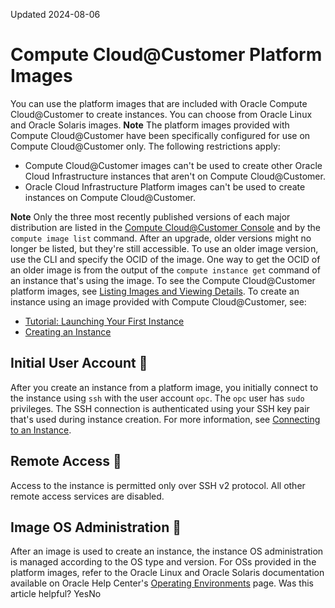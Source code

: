 Updated 2024-08-06
# Compute Cloud@Customer Platform Images
You can use the platform images that are included with Oracle Compute Cloud@Customer to create instances. You can choose from Oracle Linux and Oracle Solaris images.
**Note** The platform images provided with Compute Cloud@Customer have been specifically configured for use on Compute Cloud@Customer only. The following restrictions apply:
  * Compute Cloud@Customer images can't be used to create other Oracle Cloud Infrastructure instances that aren't on Compute Cloud@Customer.
  * Oracle Cloud Infrastructure Platform images can't be used to create instances on Compute Cloud@Customer.


**Note**
Only the three most recently published versions of each major distribution are listed in the [Compute Cloud@Customer Console](https://docs.oracle.com/en-us/iaas/compute-cloud-at-customer/topics/overview/compute-cloud-customer-console.htm#accessing-the-console "Use the Compute Cloud@Customer Console to create and manage compute, storage and other resources on a Compute Cloud@Customer infrastructure.") and by the `compute image list` command. After an upgrade, older versions might no longer be listed, but they're still accessible. To use an older image version, use the CLI and specify the OCID of the image. One way to get the OCID of an older image is from the output of the `compute instance get` command of an instance that's using the image.
To see the Compute Cloud@Customer platform images, see [Listing Images and Viewing Details](https://docs.oracle.com/en-us/iaas/compute-cloud-at-customer/topics/images/listing-images-and-viewing-details.htm#listing-images-and-viewing-details "On Compute Cloud@Customer, in both the Compute Cloud@Customer Console and CLI, Oracle provided images are listed first, followed by custom images.").
To create an instance using an image provided with Compute Cloud@Customer, see:
  * [Tutorial: Launching Your First Instance](https://docs.oracle.com/en-us/iaas/compute-cloud-at-customer/topics/compute/tutorial-launching-your-first-instance.htm#tutorial-launching-your-first-instance "In this tutorial, you'll learn the basic features of Compute Cloud@Customer by performing some guided steps to create and connect to an instance. After your instance is up and running, this tutorial steps you through creating and attaching a block volume to your instance.")
  * [Creating an Instance](https://docs.oracle.com/en-us/iaas/compute-cloud-at-customer/topics/compute/creating-an-instance.htm#creating-an-instance "On Compute Cloud@Customer, you can create an instance using the Compute Cloud@Customer Console, CLI, and API.")


## Initial User Account 🔗 
After you create an instance from a platform image, you initially connect to the instance using `ssh` with the user account `opc`. The `opc` user has `sudo` privileges.
The SSH connection is authenticated using your SSH key pair that's used during instance creation. For more information, see [Connecting to an Instance](https://docs.oracle.com/iaas/Content/Compute/Tasks/accessinginstance.htm).
## Remote Access 🔗 
Access to the instance is permitted only over SSH v2 protocol. All other remote access services are disabled.
## Image OS Administration 🔗 
After an image is used to create an instance, the instance OS administration is managed according to the OS type and version. For OSs provided in the platform images, refer to the Oracle Linux and Oracle Solaris documentation available on Oracle Help Center's [Operating Environments](https://docs.oracle.com/en/operating-environments/) page.
Was this article helpful?
YesNo

